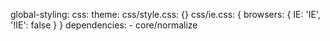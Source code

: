global-styling:
  css:
    theme:
      css/style.css: {}
      css/ie.css: { browsers: { IE: 'IE', '!IE': false } }
  dependencies:
    - core/normalize
